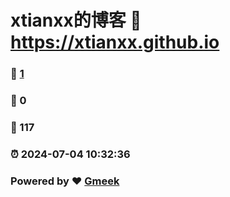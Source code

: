 # xtianxx的博客 :link: https://xtianxx.github.io 
### :page_facing_up: [1](https://xtianxx.github.io/tag.html) 
### :speech_balloon: 0 
### :hibiscus: 117 
### :alarm_clock: 2024-07-04 10:32:36 
### Powered by :heart: [Gmeek](https://github.com/Meekdai/Gmeek)
